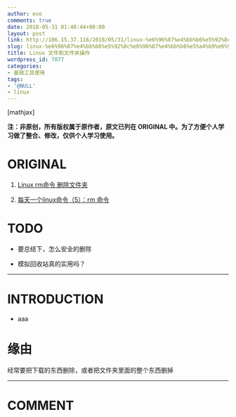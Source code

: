 ```yaml
---
author: evo
comments: true
date: 2018-05-31 01:40:44+00:00
layout: post
link: http://106.15.37.116/2018/05/31/linux-%e6%96%87%e4%bb%b6%e5%92%8c%e6%96%87%e4%bb%b6%e5%a4%b9%e6%93%8d%e4%bd%9c/
slug: linux-%e6%96%87%e4%bb%b6%e5%92%8c%e6%96%87%e4%bb%b6%e5%a4%b9%e6%93%8d%e4%bd%9c
title: Linux 文件和文件夹操作
wordpress_id: 7077
categories:
- 基础工具使用
tags:
- '@NULL'
- linux
---
```


<!-- more -->

[mathjax]

**注：非原创，所有版权属于原作者，原文已列在 ORIGINAL 中。为了方便个人学习做了整合、修改，仅供个人学习使用。**


# ORIGINAL





 	
  1. [Linux rm命令 删除文件夹](https://blog.csdn.net/sqbzo/article/details/8990404)

 	
  2. [每天一个linux命令（5）：rm 命令](https://www.cnblogs.com/peida/archive/2012/10/26/2740521.html)




# TODO





 	
  * 要总结下，怎么安全的删除

 	
  * 模拟回收站真的实用吗？





* * *





# INTRODUCTION





 	
  * aaa




# 缘由


经常要把下载的东西删除，或者把文件夹里面的整个东西删掉























* * *





# COMMENT



